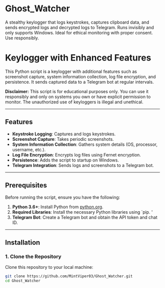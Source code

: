 # Ghost_Watcher
A stealthy keylogger that logs keystrokes, captures clipboard data, and sends encrypted logs and decrypted logs to Telegram. Runs invisibly and only supports Windows. Ideal for ethical monitoring with proper consent. Use responsibly.

# Keylogger with Enhanced Features

This Python script is a keylogger with additional features such as screenshot capture, system information collection, log file encryption, and persistence. It sends captured data to a Telegram bot at regular intervals.

**Disclaimer:** This script is for educational purposes only. You can use it responsibly and only on systems you own or have explicit permission to monitor. The unauthorized use of keyloggers is illegal and unethical.

---

## Features

- **Keystroke Logging**: Captures and logs keystrokes.
- **Screenshot Capture**: Takes periodic screenshots.
- **System Information Collection**: Gathers system details (OS, processor, username, etc.).
- **Log File Encryption**: Encrypts log files using Fernet encryption.
- **Persistence**: Adds the script to startup on Windows.
- **Telegram Integration**: Sends logs and screenshots to a Telegram bot.

---

## Prerequisites

Before running the script, ensure you have the following:

1. **Python 3.6+**: Install Python from [python.org](https://www.python.org/).
2. **Required Libraries**: Install the necessary Python libraries using `pip. '
3. **Telegram Bot**: Create a Telegram bot and obtain the API token and chat ID.

---

## Installation

### 1. Clone the Repository

Clone this repository to your local machine:

```bash
git clone https://github.com/MintViper03/Ghost_Watcher.git
cd Ghost_Watcher


